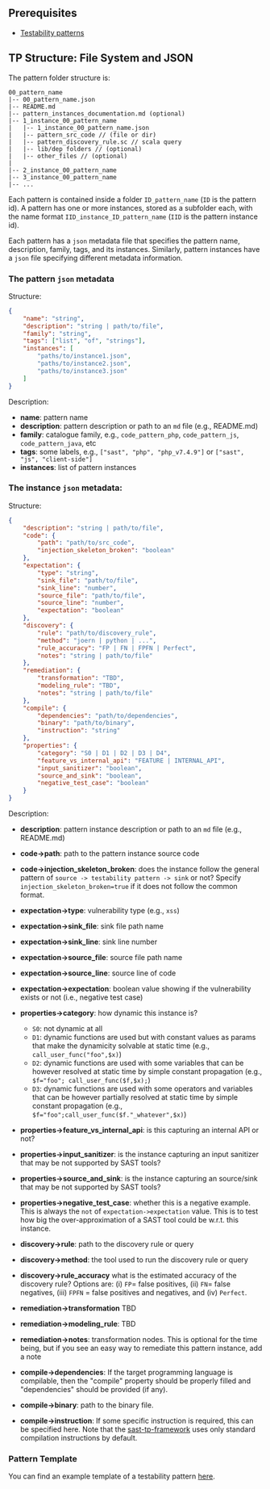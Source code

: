 ## Prerequisites
- [Testability patterns](./testability-patterns.md)

## TP Structure: File System and JSON

The pattern folder structure is:

```
00_pattern_name
|-- 00_pattern_name.json
|-- README.md
|-- pattern_instances_documentation.md (optional)
|-- 1_instance_00_pattern_name
|   |-- 1_instance_00_pattern_name.json
|   |-- pattern_src_code // (file or dir)
|   |-- pattern_discovery_rule.sc // scala query
|   |-- lib/dep folders // (optional)
|   |-- other_files // (optional)
|
|-- 2_instance_00_pattern_name
|-- 3_instance_00_pattern_name
|-- ...
```

Each pattern is contained inside a folder `ID_pattern_name` (`ID` is the pattern id). A pattern has one or more instances, stored as a subfolder each, with the name format `IID_instance_ID_pattern_name` (`IID` is the pattern instance id). 

Each pattern has a `json` metadata file that specifies the pattern name, description, family, tags, and its instances. Similarly, pattern instances have a `json` file specifying different metadata information.

### The pattern `json` metadata

Structure: 
```json
{
    "name": "string",
    "description": "string | path/to/file",
    "family": "string",
    "tags": ["list", "of", "strings"],
    "instances": [
        "paths/to/instance1.json",
        "paths/to/instance2.json",
        "paths/to/instance3.json"
    ]
}
```

Description:

- **name**: pattern name
- **description**: pattern description or path to an `md` file (e.g., README.md)
- **family**: catalogue family, e.g., `code_pattern_php`, `code_pattern_js`, `code_pattern_java`, etc
- **tags**: some labels, e.g., `["sast", "php", "php_v7.4.9"]` or `["sast", "js", "client-side"]`
- **instances**: list of pattern instances


### The instance `json` metadata:

Structure: 
```json
{
    "description": "string | path/to/file",
    "code": {
        "path": "path/to/src_code",
        "injection_skeleton_broken": "boolean"
    },
    "expectation": {
        "type": "string",
        "sink_file": "path/to/file",
        "sink_line": "number",
        "source_file": "path/to/file",
        "source_line": "number",
        "expectation": "boolean"
    },
    "discovery": {
        "rule": "path/to/discovery_rule",
        "method": "joern | python | ...",
        "rule_accuracy": "FP | FN | FPFN | Perfect",
        "notes": "string | path/to/file"
    },
    "remediation": {
        "transformation": "TBD",
        "modeling_rule": "TBD",
        "notes": "string | path/to/file"
    },
    "compile": {
        "dependencies": "path/to/dependencies",
        "binary": "path/to/binary",
        "instruction": "string"
    },
    "properties": {
        "category": "S0 | D1 | D2 | D3 | D4",
        "feature_vs_internal_api": "FEATURE | INTERNAL_API",
        "input_sanitizer": "boolean",
        "source_and_sink": "boolean",
        "negative_test_case": "boolean"
    }
}
```

Description:

- **description**: pattern instance description or path to an `md` file (e.g., README.md)
- **code->path**: path to the pattern instance source code
- **code->injection_skeleton_broken**: does the instance follow the general pattern of `source -> testability pattern -> sink` or not? Specify `injection_skeleton_broken=true` if it does not follow the common format. 
- **expectation->type**: vulnerability type (e.g., `xss`)
- **expectation->sink_file**: sink file path name
- **expectation->sink_line**: sink line number
- **expectation->source_file**: source file path name
- **expectation->source_line**: source line of code
- **expectation->expectation**: boolean value showing if the vulnerability exists or not (i.e., negative test case)
- **properties->category**: how dynamic this instance is?
    -  `S0`: not dynamic at all
    - `D1`:  dynamic functions are used but with constant values as params that make the dynamicity solvable at static time (e.g., `call_user_func("foo",$x)`)
    - `D2`: dynamic functions are used with some variables that can be however resolved at static time by simple constant propagation (e.g., `$f="foo"; call_user_func($f,$x);`)
    - `D3`:  dynamic functions are used with some operators and variables that can be however partially resolved at static time by simple constant propagation (e.g., `$f="foo";call_user_func($f."_whatever",$x)`)
- **properties->feature_vs_internal_api**: is this capturing an internal API or not?
- **properties->input_sanitizer**:  is the instance capturing an input sanitizer that may be not supported by SAST tools?
- **properties->source_and_sink**: is the instance capturing an source/sink that may be not supported by SAST tools?
- **properties->negative_test_case**: whether this is a negative example. This is always the `not` of `expectation->expectation` value. This is to test how big the over-approximation of a SAST tool could be w.r.t. this instance.

- **discovery->rule**: path to the discovery rule or query
- **discovery->method**: the tool used to run the discovery rule or query
- **discovery->rule_accuracy** what is the estimated accuracy of the discovery rule? Options are: (i) `FP`= false positives, (ii) `FN`= false negatives, (iii) `FPFN` = false positives and negatives, and (iv) `Perfect`.
- **remediation->transformation** TBD
- **remediation->modeling_rule**: TBD
- **remediation->notes**: transformation nodes. This is optional for the time being, but if you see an easy way to remediate this pattern instance, add a note
- **compile->dependencies**: If the target programming language is compilable, then the "compile" property should be properly filled and "dependencies" should be provided (if any).
- **compile->binary**: path to the binary file. 
- **compile->instruction**: If some specific instruction is required, this can be specified here. Note that the [sast-tp-framework](https://github.com/testable-eu/sast-tp-framework) uses only standard compilation instructions by default.

### Pattern Template

You can find an example template of a testability pattern [here](https://github.com/testable-eu/sast-testability-patterns/tree/master/pattern_template).




